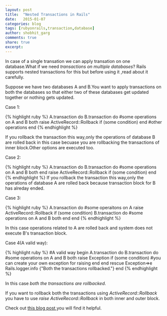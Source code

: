 ```yaml
---
layout: post
title:  "Nested Transactions in Rails"
date:   2015-01-07
categories: blog
tags: [rubyonrails,transaction,database]
author: shobhit_garg
comments: true
share: true
excerpt:
---
```


In case of a single transation we can apply transation on one database.What if we need _transactions on multiple databases_? Rails supports nested transactions for this but before using it ,read about it carefully.

Suppose we have two databases A and B.You want to apply transactions on both the databases so that either two of these databases get updated together or nothing gets updated.

Case 1:

{% highlight ruby %}
A.transaction do
	B.transaction do
		#some operations on A and B both
		raise ActiveRecord::Rollback if (some condition)
	end
	#other operations
end
{% endhighlight %}

If you rollback the transaction this way,only the operations of database B are rolled back in this case becuase you are rollbacking the transactions of inner block.Other options are executed too.


Case 2:

{% highlight ruby %}
A.transaction do
	B.transaction do
		#some operations on A and B both
	end
	raise ActiveRecord::Rollback if (some condition)
end
{% endhighlight %}
If you rollback the transaction this way,only the operations of database A are rolled back because transaction block for B has alreday ended.

Case 3:

{% highlight ruby %}
A.transaction do
#some operaitons on A
raise ActiveRecord::Rollback if (some condition)
	B.transaction do
		#some operations on A and B both
	end
end
{% endhighlight %}

In this case operations related to A are rolled back and system does not execute B's transaction block.


Case 4(A valid way):

{% highlight ruby %}
#A valid way
begin
A.transaction do
	B.transaction do
		#some operations on A and B both
		raise Exception if (some condition) #you can create your own exception for raising
	end
end
rescue Exception=>e
Rails.logger.info {"Both the transactions rollbacked."}
end
{% endhighlight %}

In this case _both the transactions are rollbacked_.

If you want to rollback both the transactions using _ActiveRecord::Rollback_ you have to use _raise ActiveRecord::Rollback_ in both inner and outer block.

Check out [this blog post][blg-post],you will find it helpful.

[blg-post]:		http://markdaggett.com/blog/2011/12/01/transactions-in-rails/


